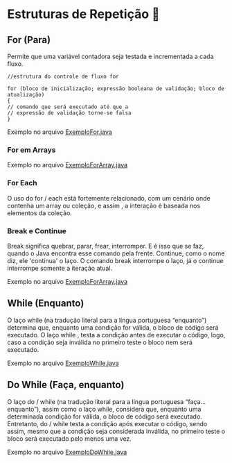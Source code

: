 # Estruturas de Repetição 🔁

## For (Para)
Permite que uma variável contadora seja testada e incrementada a cada fluxo.

```
//estrutura do controle de fluxo for

for (bloco de inicialização; expressão booleana de validação; bloco de atualização)
{
// comando que será executado até que a
// expressão de validação torne-se falsa
} 
```

Exemplo no arquivo [ExemploFor.java](ExemploFor.java)

### For em Arrays

Exemplo no arquivo [ExemploForArray.java](ExemploForArray.java)

### For Each

O uso do
for / each
está fortemente relacionado, com um cenário onde contenha um array ou coleção, e assim , a interação é baseada nos elementos da coleção.

### Break e Continue

Break significa quebrar, parar, frear, interromper. E é isso que se faz, quando o Java encontra esse comando pela frente. Continue, como o nome diz, ele 'continua' o laço. O comando
break
interrompe o laço, já o
continue
interrompe somente a iteração atual.

Exemplo no arquivo [ExemploForArray.java](ExemploForArray.java)

## While (Enquanto)

O laço
while
(na tradução literal para a língua portuguesa “enquanto”) determina que, enquanto uma condição for válida, o bloco de código será executado. O laço
while
, testa a condição antes de executar o código, logo, caso a condição seja inválida no primeiro teste o bloco nem será executado.

Exemplo no arquivo [ExemploWhile.java](ExemploWhile.java)

## Do While (Faça, enquanto)

O laço
do / while
(na tradução literal para a língua portuguesa “faça…enquanto”), assim como o laço while, considera que, enquanto uma determinada condição for válida, o bloco de código será executado. Entretanto,
do / while
testa a condição após executar o código, sendo assim, mesmo que a condição seja considerada inválida, no primeiro teste o bloco será executado pelo menos uma vez.

Exemplo no arquivo [ExemploDoWhile.java](ExemploDoWhile.java)